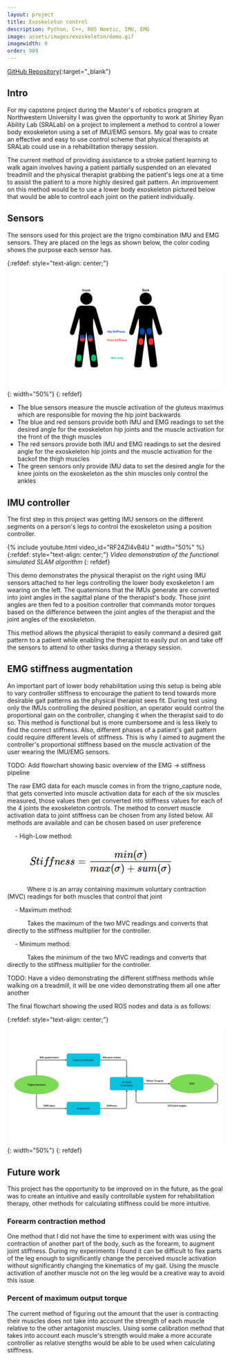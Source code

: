 ```yaml
---
layout: project
title: Exoskeleton control
description: Python, C++, ROS Noetic, IMU, EMG
image: assets/images/exoskeleton/demo.gif
imagewidth: 0
order: 989
---
```


[GitHub Repository](https://github.com/Alves-Zach/imu_exo_control){:target="_blank"}

## Intro

For my capstone project during the Master's of robotics program at Northwestern University I was given the opportunity to work at Shirley Ryan Ability Lab (SRALab) on a project to implement a method to control a lower body exoskeleton using a set of IMU/EMG sensors. My goal was to create an effective and easy to use control scheme that physical therapists at SRALab could use in a rehabilitation therapy session.

The current method of providing assistance to a stroke patient learning to walk again involves having a patient partially suspended on an elevated treadmill and the physical therapist grabbing the patient's legs one at a time to assist the patient to a more highly desired gait pattern. An improvement on this method would be to use a lower body exoskeleton pictured below that would be able to control each joint on the patient individually.

## Sensors
The sensors used for this project are the trigno combination IMU and EMG sensors. They are placed on the legs as shown below, the color coding shows the purpose each sensor has.

{:refdef: style="text-align: center;"}
![Trigno sensor placement](/assets/images/exoskeleton/IMUPlacementDiagram.png){: width="50%"}
{: refdef}

- The blue sensors measure the muscle activation of the gluteus maximus which are responsible for moving the hip joint backwards
- The blue and red sensors provide both IMU and EMG readings to set the desired angle for the exoskeleton hip joints and the muscle activation for the front of the thigh muscles
- The red sensors provide both IMU and EMG readings to set the desired angle for the exoskeleton hip joints and the muscle activation for the backof the thigh muscles 
- The green sensors only provide IMU data to set the desired angle for the knee joints on the exoskeleton as the shin muscles only control the ankles

## IMU controller
The first step in this project was getting IMU sensors on the different segments on a person's legs to control the exoskeleton using a position controller.

{% include youtube.html video_id="RF24Zl4vB4U " width="50%" %}
{:refdef: style="text-align: center;"}
_Video demonstration of the functional simulated SLAM algorithm_
{: refdef}

This demo demonstrates the physical therapist on the right using IMU sensors attached to her legs controlling the lower body exoskeleton I am wearing on the left. The quaternions that the IMUs generate are converted into joint angles in the sagittal plane of the therapist's body. Those joint angles are then fed to a position controller that commands motor torques based on the difference between the joint angles of the therapist and the joint angles of the exoskeleton.

This method allows the physical therapist to easily command a desired gait pattern to a patient while enabling the therapist to easily put on and take off the sensors to attend to other tasks during a therapy session.

## EMG stiffness augmentation
An important part of lower body rehabilitation using this setup is being able to vary controller stiffness to encourage the patient to tend towards more desirable gait patterns as the physical therapist sees fit. During test using only the IMUs controlling the desired position, an operator would control the proportional gain on the controller, changing it when the therapist said to do so. This method is functional but is more cumbersome and is less likely to find the correct stiffness. Also, different phases of a patient's gait pattern could require different levels of stiffness. This is why I aimed to augment the controller's proportional stiffness based on the muscle activation of the user wearing the IMU/EMG sensors.

TODO: Add flowchart showing basic overview of the EMG -> stiffness pipeline

The raw EMG data for each muscle comes in from the trigno_capture node, that gets converted into muscle activation data for each of the six muscles measured, those values then get converted into stiffness values for each of the 4 joints the exoskeleton controls. The method to convert muscle activation data to joint stiffness can be chosen from any listed below. All methods are available and can be chosen based on user preference

&emsp; - High-Low method: 

&emsp;&emsp;&emsp; ![High Low equation](/assets/images/exoskeleton/HighLow.png "High Low equation")

&emsp;&emsp;&emsp; Where σ is an array containing maximum voluntary contraction (MVC) readings for both muscles that control that joint

&emsp; - Maximum method: 

&emsp;&emsp;&emsp; Takes the maximum of the two MVC readings and converts that directly to the stiffness multiplier for the controller.

&emsp; - Minimum method:

&emsp;&emsp;&emsp; Takes the minimum of the two MVC readings and converts that directly to the stiffness multiplier for the controller.

TODO: Have a video demonstrating the different stiffness methods while walking on a treadmill, it will be one video demonstrating them all one after another

The final flowchart showing the used ROS nodes and data is as follows:

{:refdef: style="text-align: center;"}
![Final layout of ROS nodes and data flow](/assets/images/exoskeleton/ROSflow.png){: width="50%"}
{: refdef}

## Future work

This project has the opportunity to be improved on in the future, as the goal was to create an intuitive and easily controllable system for rehabilitation therapy, other methods for calculating stiffness could be more intuitive.

### Forearm contraction method
One method that I did not have the time to experiment with was using the contraction of another part of the body, such as the forearm, to augment joint stiffness. During my experiments I found it can be difficult to flex parts of the leg enough to significantly change the perceived muscle activation without significantly changing the kinematics of my gait. Using the muscle activation of another muscle not on the leg would be a creative way to avoid this issue.

### Percent of maximum output torque
The current method of figuring out the amount that the user is contracting their muscles does not take into account the strength of each muscle relative to the other antagonist muscles. Using some calibration method that takes into account each muscle's strength would make a more accurate controller as relative stengths would be able to be used when calculating stiffness.
